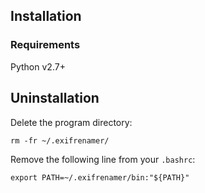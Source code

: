 ## Installation

### Requirements

Python v2.7+

## Uninstallation

Delete the program directory:

    rm -fr ~/.exifrenamer/

Remove the following line from your `.bashrc`:

    export PATH=~/.exifrenamer/bin:"${PATH}"
